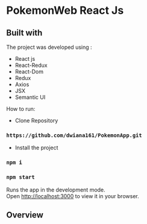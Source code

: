 # PokemonWeb React Js

## Built with

The project was developed using :
* React js
* React-Redux
* React-Dom
* Redux
* Axios
* JSX
* Semantic UI

How to run:
 * Clone Repository
### `https://github.com/dwiana161/PokemonApp.git`

* Install the project
### `npm i`

### `npm start`

Runs the app in the development mode.\
Open [http://localhost:3000](http://localhost:3000) to view it in your browser.

## Overview
